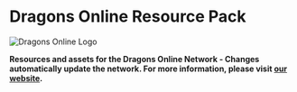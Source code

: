 # Dragons Online Resource Pack

![Dragons Online Logo](https://cdn.discordapp.com/attachments/303670390461431831/881671871496605736/LSURSzb.jpg)

**Resources and assets for the Dragons Online Network - Changes automatically update the network. For more information, please visit [our website](https://www.winston.gg/).**
